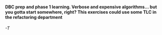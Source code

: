 #### DBC prep and phase 1 learning. Verbose and expensive algorithms... but you gotta start somewhere, right? This exercises could use some TLC in the refactoring department


###### -T